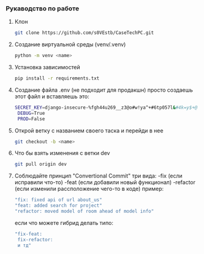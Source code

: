 ### Рукаводство по работе

1. Клон
   ```sh
   git clone https://github.com/s0VEstb/CaseTechPC.git
   ```
2. Создание виртуальной среды (venv/.venv)
   ```sh
   python -m venv <name>
   ```
3. Установка зависимостей
   ```sh
   pip install -r requirements.txt
   ```
4. Создание файла .env (не подходит для продакшн)
   просто создаешь этот файл и вставляешь это:
   ```sh
   SECRET_KEY=django-insecure-%fgh44u269__z3@o#w!ya^+#6tp057l&#4k=y$+@ifrajnih-+
    DEBUG=True
    PROD=False
   ```
5. Oткрой ветку с названием своего таска и перейди в нее
   ```sh
   git checkout -b <name>
   ```

6. Что бы взять изменения с ветки dev
   ```sh
   git pull origin dev
   ```

7. Соблюдайте принцип "Convertional Commit"
   три вида:
     -fix (eсли исправили что-то)
     -feat (если добавили новый функционал)
     -refactor (eсли изменили рассположение чего-то в коде)
   пример:
   ```sh
   "fix: fixed api of url about_us"
   "feat: added search for project"
   "refactor: moved model of room ahead of model info"
   ```
   если что можете гибрид делать типо:
   ```sh
   "fix-feat:
    fix-refactor:
    и тд"
   ```